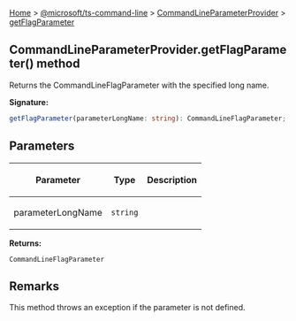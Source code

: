 [Home](./index) &gt; [@microsoft/ts-command-line](./ts-command-line.md) &gt; [CommandLineParameterProvider](./ts-command-line.commandlineparameterprovider.md) &gt; [getFlagParameter](./ts-command-line.commandlineparameterprovider.getflagparameter.md)

## CommandLineParameterProvider.getFlagParameter() method

Returns the CommandLineFlagParameter with the specified long name.

<b>Signature:</b>

```typescript
getFlagParameter(parameterLongName: string): CommandLineFlagParameter;
```

## Parameters

|  <p>Parameter</p> | <p>Type</p> | <p>Description</p> |
|  --- | --- | --- |
|  <p>parameterLongName</p> | <p>`string`</p> |  |

<b>Returns:</b>

`CommandLineFlagParameter`

## Remarks

This method throws an exception if the parameter is not defined.

